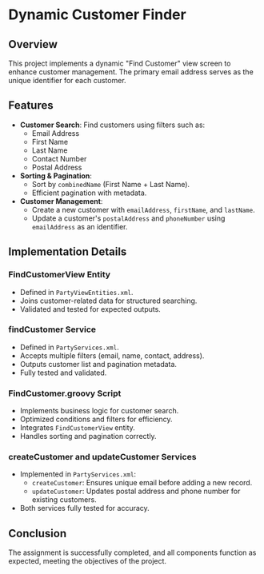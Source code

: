 # Dynamic Customer Finder

## Overview
This project implements a dynamic "Find Customer" view screen to enhance customer management. The primary email address serves as the unique identifier for each customer.

## Features
- **Customer Search**: Find customers using filters such as:
  - Email Address
  - First Name
  - Last Name
  - Contact Number
  - Postal Address
- **Sorting & Pagination**:
  - Sort by `combinedName` (First Name + Last Name).
  - Efficient pagination with metadata.
- **Customer Management**:
  - Create a new customer with `emailAddress`, `firstName`, and `lastName`.
  - Update a customer's `postalAddress` and `phoneNumber` using `emailAddress` as an identifier.

## Implementation Details

### FindCustomerView Entity
- Defined in `PartyViewEntities.xml`.
- Joins customer-related data for structured searching.
- Validated and tested for expected outputs.

### findCustomer Service
- Defined in `PartyServices.xml`.
- Accepts multiple filters (email, name, contact, address).
- Outputs customer list and pagination metadata.
- Fully tested and validated.

### FindCustomer.groovy Script
- Implements business logic for customer search.
- Optimized conditions and filters for efficiency.
- Integrates `FindCustomerView` entity.
- Handles sorting and pagination correctly.

### createCustomer and updateCustomer Services
- Implemented in `PartyServices.xml`:
  - `createCustomer`: Ensures unique email before adding a new record.
  - `updateCustomer`: Updates postal address and phone number for existing customers.
- Both services fully tested for accuracy.

## Conclusion
The assignment is successfully completed, and all components function as expected, meeting the objectives of the project.

